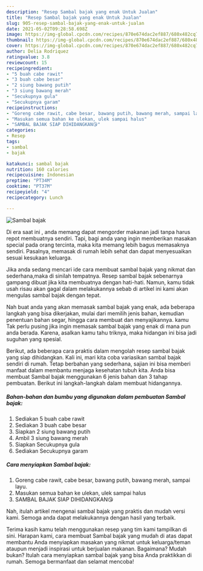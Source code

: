 ```yaml
---
description: "Resep Sambal bajak yang enak Untuk Jualan"
title: "Resep Sambal bajak yang enak Untuk Jualan"
slug: 905-resep-sambal-bajak-yang-enak-untuk-jualan
date: 2021-05-02T09:28:58.698Z
image: https://img-global.cpcdn.com/recipes/870e674dac2ef887/680x482cq70/sambal-bajak-foto-resep-utama.jpg
thumbnail: https://img-global.cpcdn.com/recipes/870e674dac2ef887/680x482cq70/sambal-bajak-foto-resep-utama.jpg
cover: https://img-global.cpcdn.com/recipes/870e674dac2ef887/680x482cq70/sambal-bajak-foto-resep-utama.jpg
author: Delia Rodriquez
ratingvalue: 3.8
reviewcount: 15
recipeingredient:
- "5 buah cabe rawit"
- "3 buah cabe besar"
- "2 siung bawang putih"
- "3 siung bawang merah"
- "Secukupnya gula"
- "Secukupnya garam"
recipeinstructions:
- "Goreng cabe rawit, cabe besar, bawang putih, bawang merah, sampai layu."
- "Masukan semua bahan ke ulekan, ulek sampai halus"
- "SAMBAL BAJAK SIAP DIHIDANGKAN😘"
categories:
- Resep
tags:
- sambal
- bajak

katakunci: sambal bajak 
nutrition: 160 calories
recipecuisine: Indonesian
preptime: "PT34M"
cooktime: "PT37M"
recipeyield: "4"
recipecategory: Lunch

---
```



![Sambal bajak](https://img-global.cpcdn.com/recipes/870e674dac2ef887/680x482cq70/sambal-bajak-foto-resep-utama.jpg)

Di era  saat ini , anda memang dapat mengorder makanan jadi tanpa harus repot membuatnya sendiri. Tapi, bagi anda yang ingin memberikan masakan special pada orang tercinta, maka kita memang lebih bagus memasaknya sendiri. Pasalnya, memasak di rumah lebih sehat dan dapat menyesuaikan sesuai kesukaan keluarga.

Jika anda sedang mencari ide cara membuat sambal bajak yang nikmat dan sederhana,maka di sinilah tempatnya. Resep sambal bajak  sebenarnya gampang dibuat jika kita membuatnya dengan hati-hati. Namun, kamu tidak usah risau akan gagal dalam melakukannya 
sebab di artikel ini kami akan mengulas sambal bajak dengan tepat.  



Nah buat anda yang akan memasak sambal bajak yang enak, ada beberapa langkah yang bisa dikerjakan, mulai dari memilih jenis bahan, kemudian penentuan bahan segar, hingga cara membuat dan menyajikannya. kamu Tak perlu pusing jika ingin memasak sambal bajak yang enak di mana pun anda berada. Karena, asalkan kamu  tahu triknya, maka hidangan ini bisa jadi suguhan yang spesial.

Berikut, ada beberapa cara praktis  dalam mengolah resep sambal bajak yang siap dihidangkan. Kali ini, mari kita coba variasikan sambal bajak sendiri di rumah. Tetap berbahan yang sederhana, sajian ini bisa memberi manfaat dalam membantu menjaga kesehatan tubuh kita. Anda bisa membuat Sambal bajak menggunakan 6 jenis bahan dan 3 tahap pembuatan. Berikut ini langkah-langkah dalam membuat hidangannya.

<!--inarticleads1-->

##### Bahan-bahan dan bumbu yang digunakan dalam pembuatan Sambal bajak:

1. Sediakan 5 buah cabe rawit
1. Sediakan 3 buah cabe besar
1. Siapkan 2 siung bawang putih
1. Ambil 3 siung bawang merah
1. Siapkan Secukupnya gula
1. Sediakan Secukupnya garam




<!--inarticleads2-->

##### Cara menyiapkan Sambal bajak:

1. Goreng cabe rawit, cabe besar, bawang putih, bawang merah, sampai layu.
1. Masukan semua bahan ke ulekan, ulek sampai halus
1. SAMBAL BAJAK SIAP DIHIDANGKAN😘




Nah, itulah artikel mengenai  sambal bajak  yang praktis dan mudah versi kami. Semoga anda dapat melakukannya dengan hasil yang terbaik. 

Terima kasih kamu telah menggunakan resep yang tim kami tampilkan di sini. Harapan kami, cara membuat  Sambal bajak yang mudah di atas dapat membantu Anda menyiapkan masakan yang nikmat untuk keluarga/teman ataupun menjadi inspirasi untuk berjualan makanan. Bagaimana? Mudah bukan? Itulah cara menyiapkan sambal bajak yang bisa Anda praktikkan di rumah. Semoga bermanfaat dan selamat mencoba!

